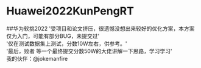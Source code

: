 # Huawei2022KunPengRT
##华为软挑2022
'受项目和论文挤压，很遗憾没想出来较好的优化方案，本方案仅为入门，可能有部分BUG，未提交过'  
'仅在测试数据集上测试，分数10W左右，供参考。'  
'最后，败者 等一个最终提交分数50W的大佬讲解一下思路，学习学习'  
我的伙伴：@jokemanfire
